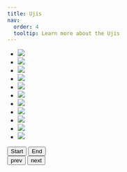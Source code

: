 ```yaml
---
title: Ujis
nav:
  order: 4
  tooltip: Learn more about the Ujis
---
```


<div class="glide">
  <div class="glide__track" data-glide-el="track">
    <ul class="glide__slides">
      <a href="1echan"><li class="glide__slide"><img src="images/1EthanChan.png"></li></a>
      <a href="2ndang"><li class="glide__slide"><img src="images/2NicholasDang.png"></li></a>
      <a href="3sdupiano"><li class="glide__slide"><img src="images/3SeanDupiano.png"></li></a>
      <a href="4khoang"><li class="glide__slide"><img src="images/4KentHoang.png"></li></a>
      <a href="5anguyen"><li class="glide__slide"><img src="images/5AlexNguyen.png"></li></a>
      <a href="7tnguyen"><li class="glide__slide"><img src="images/7TraceNguyen.png"></li></a>
      <a href="8wnguyen"><li class="glide__slide"><img src="images/8WesleyNguyen.png"></li></a>
      <a href="9jta"><li class="glide__slide"><img src="images/9JerryTa.png"></li></a>
      <a href="10tsison"><li class="glide__slide"><img src="images/10TagSison.png"></li></a>
      <a href="11ktruong"><li class="glide__slide"><img src="images/11KennyT.png"></li></a>
      <a href="12kvo"><li class="glide__slide"><img src="images/12KennyVo.png"></li></a>
    </ul>
  </div>
  <div data-glide-el="controls">
  <button data-glide-dir="<<">Start</button>
  <button data-glide-dir=">>">End</button>
</div>

  <div class="glide__arrows" data-glide-el="controls">
    <button class="glide__arrow glide__arrow--left" data-glide-dir="<">prev</button>
    <button class="glide__arrow glide__arrow--right" data-glide-dir=">">next</button>
  </div>
</div>

<script>
    const config = {
        type: 'carousel',
        perView: 3
    }
  new Glide('.glide', config).mount()
</script>